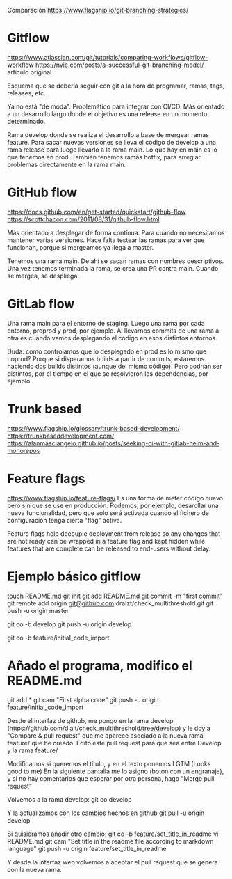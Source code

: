 Comparación
https://www.flagship.io/git-branching-strategies/


# Gitflow
https://www.atlassian.com/git/tutorials/comparing-workflows/gitflow-workflow
https://nvie.com/posts/a-successful-git-branching-model/
  artículo original

Esquema que se debería seguir con git a la hora de programar, ramas, tags, releases, etc.

Ya no está "de moda".
Problemático para integrar con CI/CD.
Más orientado a un desarrollo largo donde el objetivo es una release en un momento determinado.

Rama develop donde se realiza el desarrollo a base de mergear ramas feature.
Para sacar nuevas versiones se lleva el código de develop a una rama release para luego llevarlo a la rama main.
Lo que hay en main es lo que tenemos en prod.
También tenemos ramas hotfix, para arreglar problemas directamente en la rama main.


# GitHub flow
https://docs.github.com/en/get-started/quickstart/github-flow
https://scottchacon.com/2011/08/31/github-flow.html

Más orientado a desplegar de forma contínua.
Para cuando no necesitamos mantener varias versiones.
Hace falta testear las ramas para ver que funcionan, porque si mergeamos ya llega a master.

Tenemos una rama main.
De ahí se sacan ramas con nombres descriptivos.
Una vez tenemos terminada la rama, se crea una PR contra main.
Cuando se mergea, se despliega.



# GitLab flow
Una rama main para el entorno de staging.
Luego una rama por cada entorno, preprod y prod, por ejemplo.
Al llevarnos commits de una rama a otra es cuando vamos desplegando el código en esos distintos entornos.

Duda: como controlamos que lo desplegado en prod es lo mismo que noprod?
Porque si disparamos builds a partir de commits, estaremos haciendo dos builds distintos (aunque del mismo código).
Pero podrían ser distintos, por el tiempo en el que se resolvieron las dependencias, por ejemplo.



# Trunk based
https://www.flagship.io/glossary/trunk-based-development/
https://trunkbaseddevelopment.com/
https://alanmasciangelo.github.io/posts/seeking-ci-with-gitlab-helm-and-monorepos


# Feature flags
https://www.flagship.io/feature-flags/
Es una forma de meter código nuevo pero sin que se use en producción.
Podemos, por ejemplo, desarollar una nueva funcionalidad, pero que solo será activada cuando el fichero de configuración tenga cierta "flag" activa.

Feature flags help decouple deployment from release so any changes that are not ready can be wrapped in a feature flag and kept hidden while features that are complete can be released to end-users without delay.



# Ejemplo básico gitflow
touch README.md
git init
git add README.md
git commit -m "first commit"
git remote add origin git@github.com:dralzt/check_multithreshold.git
git push -u origin master

git co -b develop
git push -u origin develop

git co -b feature/initial_code_import

# Añado el programa, modifico el README.md #
git add *
git cam "First alpha code"
git push -u origin feature/initial_code_import

Desde el interfaz de github, me pongo en la rama develop (https://github.com/dialt/check_multithreshold/tree/develop) y le doy a "Compare & pull request" que me aparece asociado a la nueva rama feature/ que he creado.
Edito este pull request para que sea entre Develop y la rama feature/

Modificamos si queremos el título, y en el texto ponemos LGTM (Looks good to me)
En la siguiente pantalla me lo asigno (boton con un engranaje), y si no hay comentarios que esperar por otra persona, hago "Merge pull request"

Volvemos a la rama develop:
git co develop

Y la actualizamos con los cambios hechos en github
git pull -u origin develop

Si quisieramos añadir otro cambio:
git co -b feature/set_title_in_readme
vi README.md
git cam "Set title in the readme file according to markdown language"
git push -u origin feature/set_title_in_readme

Y desde la interfaz web volvemos a aceptar el pull request que se genera con la nueva rama.
